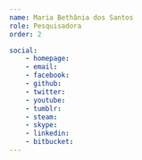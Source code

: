 ```yaml
---
name: Maria Bethânia dos Santos
role: Pesquisadora
order: 2

social:
    - homepage:
    - email:
    - facebook:
    - github:
    - twitter:
    - youtube:
    - tumblr:
    - steam:
    - skype:
    - linkedin:
    - bitbucket:
---
```

